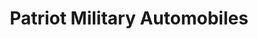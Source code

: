 ---
title: "Patriot Military Automobiles"
url: /fort-walton-beach/patriot-military-automobiles/
shop: Autohaus
---